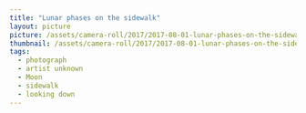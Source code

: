 ```yaml
---
title: "Lunar phases on the sidewalk"
layout: picture
picture: /assets/camera-roll/2017/2017-08-01-lunar-phases-on-the-sidewalk/20170801_050415335_iOS.jpg
thumbnail: /assets/camera-roll/2017/2017-08-01-lunar-phases-on-the-sidewalk/20170801_050415335_iOS-thumbnail.jpg
tags:
  - photograph
  - artist unknown
  - Moon
  - sidewalk
  - looking down
---
```

